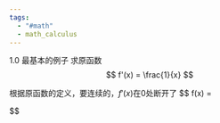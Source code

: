 ```yaml
---
tags:
  - "#math"
  - math_calculus
---
```

1.0 最基本的例子
求原函数
$$
f'(x) = \frac{1}{x}
$$

根据原函数的定义，要连续的，$f'(x)$在0处断开了
$$
f(x) = 

$$